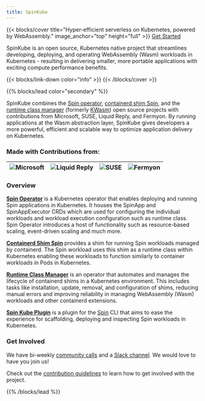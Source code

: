 ```yaml
---
title: SpinKube
---
```


{{< blocks/cover title="Hyper-efficient serverless on Kubernetes, powered by WebAssembly."
image_anchor="top" height="full" >}} <a class="btn btn-lg btn-primary me-3 mb-4" href="/docs"> Get
  Started <i class="fas fa-arrow-alt-circle-right ms-2"></i> </a>
<p class="lead mt-5">SpinKube is an open source, Kubernetes native project that streamlines developing,
deploying, and operating WebAssembly (Wasm) workloads in Kubernetes - resulting in delivering smaller, more portable applications with exciting compute performance benefits.</p>
{{< blocks/link-down color="info" >}}
{{< /blocks/cover >}}


{{% blocks/lead color="secondary" %}}

SpinKube combines the <a href="https://github.com/spinkube/spin-operator">Spin operator</a>, <a
href="https://github.com/spinkube/containerd-shim-spin">containerd shim Spin</a>, and the <a
href="https://github.com/spinkube/runtime-class-manager">runtime class manager</a> (formerly <a
href="https://kwasm.sh/">KWasm</a>) open source projects with contributions from Microsoft, SUSE,
Liquid Reply, and Fermyon. By running applications at the Wasm abstraction layer, SpinKube gives
developers a more powerful, efficient and scalable way to optimize application delivery on
Kubernetes.


### Made with Contributions from:

|![Microsoft](../logo-microsoft.png)|![Liquid Reply](../logo-liquidreply.png)|![SUSE](../logo-suse.png)|![Fermyon](../logo-fermyon.png)|
|---|---|---|---|

### Overview

[**Spin Operator**](https://github.com/spinkube/spin-operator/) is a Kubernetes operator that enables
deploying and running Spin applications in Kubernetes. It houses the SpinApp and SpinAppExecutor CRDs
which are used for configuring the individual workloads and workload execution configuration such as
runtime class. Spin Operator introduces a host of functionality such as resource-based scaling,
event-driven scaling and much more.

[**Containerd Shim Spin**](https://github.com/spinkube/containerd-shim-spin) provides a shim for running Spin
workloads managed by containerd. The Spin workload uses this shim as a runtime class within Kubernetes enabling
these workloads to function similarly to container workloads in Pods in Kubernetes.

[**Runtime Class Manager**](https://github.com/spinkube/runtime-class-manager) is an operator that
automates and manages the lifecycle of containerd shims in a Kubernetes environment. This includes tasks
like installation, update, removal, and configuration of shims, reducing manual errors and improving
reliability in managing WebAssembly (Wasm) workloads and other containerd extensions.

[**Spin Kube Plugin**](https://github.com/spinkube/spin-plugin-kube) is a plugin for the [Spin](https://developer.fermyon.com/spin/v3/index) CLI
that aims to ease the experience for scaffolding, deploying and inspecting Spin workloads in Kubernetes.

### Get Involved

We have bi-weekly [community calls](https://docs.google.com/document/d/10is2YoNC0NpXw4_5lSyTfpPph9_A9wBissKGrpFaIrI/edit?usp=sharing) and a [Slack channel](https://cloud-native.slack.com/archives/C06PC7JA1EE). We would love to have you join us! <br>

Check out the [contribution guidelines](/docs/contrib/) to learn how to get involved with the project.

{{% /blocks/lead %}}

